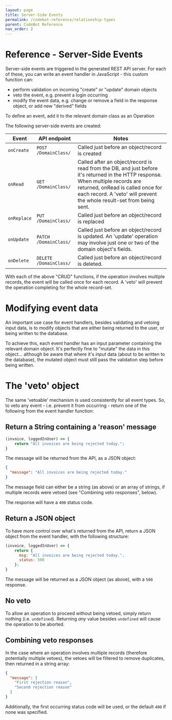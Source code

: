 ```yaml
---
layout: page
title: Server-Side Events
permalink: /codebot-reference/relationship-types
parent: CodeBot Reference
nav_order: 2
---
```


# Reference - Server-Side Events

Server-side events are triggered in the generated REST API server. For each of these, you can write an event handler in JavaScript - this custom function can:

* perform validation on incoming "create" or "update" domain objects
* veto the event, e.g. prevent a login occurring
* modify the event data, e.g. change or remove a field in the response object, or add new "derived" fields

To define an event, add it to the relevant domain class as an Operation

The following server-side events are created:

| Event         | API endpoint          | Notes              |
| ------------- | --------------------- | ------------------ |
| `onCreate`    | `POST /DomainClass/`  | Called just before an object/record is created |
| `onRead`      | `GET /DomainClass/` | Called after an object/record is read from the DB, and just before it's returned in the HTTP response. When multiple records are returned, onRead is called once for each record. A 'veto' will prevent the whole result-set from being sent. |
| `onReplace`   | `PUT /DomainClass/`   | Called just before an object/record is replaced |
| `onUpdate`    | `PATCH /DomainClass/` | Called just before an object/record is updated. An 'update' operation may involve just one or two of the domain object's fields. |
| `onDelete`    | `DELETE /DomainClass/` | Called just before an object/record is deleted. |

With each of the above "CRUD" functions, if the operation involves multiple records, the event will be called once for each record. A 'veto' will prevent the operation completing for the whole record-set.


# Modifying event data

An important use case for event handlers, besides validating and vetoing input data, is to modify objects that are either being returned to the user, or being written to the database.

To achieve this, each event handler has an input parameter containing the relevant domain object. It's perfectly fine to "mutate" the data in this object... although be aware that where it's *input* data (about to be written to the database), the mutated object must still pass the validation step before being written.


# The 'veto' object

The same 'vetoable' mechanism is used consistently for all event types. So, to veto any event - i.e. prevent it from occurring - return one of the following from the event handler function:

## Return a String containing a 'reason' message

```JavaScript
(invoice, loggedInUser) => {
    return "All invoices are being rejected today.";
}
```

The message will be returned from the API, as a JSON object:

```JSON
{
  "message": "All invoices are being rejected today."
}
```

The message field can either be a string (as above) or an array of strings, if multiple records were vetoed (see "Combining veto responses", below).

The response will have a `400` status code.


## Return a JSON object

To have more control over what's returned from the API, return a JSON object from the event handler, with the following structure:

```JavaScript
(invoice, loggedInUser) => {
    return {
      msg: "All invoices are being rejected today.",
      status: 500
    };
}
```

The message will be returned as a JSON object (as above), with a `500` response.


## No veto

To allow an operation to proceed without being vetoed, simply return nothing (i.e. `undefined`). Returning *any* value besides `undefined` will cause the operation to be aborted.


## Combining veto responses

In the case where an operation involves multiple records (therefore potentially multiple vetoes), the vetoes will be filtered to remove duplicates, then returned in a string array:

```JSON
{
  "message": [
    "First rejection reason",
    "Second rejection reason"
  ]
}
```


Additionally, the first occurring status code will be used, or the default `400` if none was specified.

